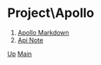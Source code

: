 # Project\Apollo

1. [Apollo Markdown](001_apollo_md/index.md)
1. [Api Note](002_api_note/index.md)

[Up](../index.md)
[Main](../../../index.md)
